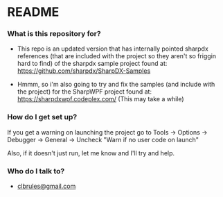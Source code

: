 # README #

### What is this repository for? ###

* This repo is an updated version that has internally pointed sharpdx references (that are included with the project so they aren't so friggin hard to find) of the sharpdx sample project found at:
https://github.com/sharpdx/SharpDX-Samples

* Hmmm, so i'm also going to try and fix the samples (and include with the project) for the SharpWPF project found at:
https://sharpdxwpf.codeplex.com/
(This may take a while)

### How do I get set up? ###

If you get a warning on launching the project go to Tools -> Options -> Debugger -> General -> Uncheck "Warn if no user code on launch"

Also, if it doesn't just run, let me know and I'll try and help.

### Who do I talk to? ###

* clbrules@gmail.com